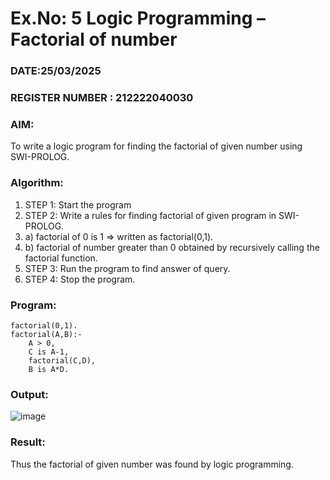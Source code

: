 # Ex.No: 5   Logic Programming – Factorial of number   
### DATE:25/03/2025                                                                      
### REGISTER NUMBER : 212222040030
### AIM: 
To  write  a logic program for finding the factorial of given number using SWI-PROLOG. 
### Algorithm:
1. STEP 1: Start the program
2. STEP 2:  Write a rules for finding factorial of given program in SWI-PROLOG.
3.   a)	factorial of 0 is 1 => written as factorial(0,1).
4.   b)	factorial of number greater than 0 obtained by recursively calling the factorial    function.
5. STEP 3: Run the program  to find answer of  query.
6. STEP 4: Stop the program.

### Program:

```
factorial(0,1).
factorial(A,B):-  
    A > 0, 
    C is A-1,
    factorial(C,D),
    B is A*D.
```

### Output:

![image](https://github.com/user-attachments/assets/8ab50444-8b84-4e7c-af8e-259ed6b0ef37)



### Result:
Thus the factorial of given number was found by logic programming. 
